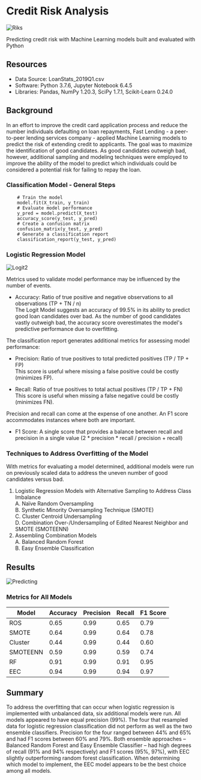 
# Credit Risk Analysis
![Riks](https://user-images.githubusercontent.com/30667001/163343687-c8d26e19-66d9-40da-9b66-735c59abda88.png)

Predicting credit risk with Machine Learning models built and evaluated with Python

## Resources
- Data Source: LoanStats_2019Q1.csv
- Software: Python 3.7.6, Jupyter Notebook 6.4.5 
- Libraries: Pandas, NumPy 1.20.3, SciPy 1.7.1, Scikit-Learn 0.24.0

## Background
In an effort to improve the credit card application process and reduce the number individuals defaulting on loan repayments, Fast Lending - a peer-to-peer lending services company - applied Machine Learning models to predict the risk of extending credit to applicants. The goal was to maximize the identification of good candidates. As good candidates outweigh bad, however, additional sampling and modeling techniques were employed to improve the ability of the model to predict which individuals could be considered a potential risk for failing to repay the loan.

### Classification Model - General Steps
        # Train the model
        model.fit(X_train, y_train)
        # Evaluate model performance
        y_pred = model.predict(X_test)
        accuracy_score(y_test, y_pred)
        # Create a confusion matrix
        confusion_matrix(y_test, y_pred)
        # Generate a classification report
        classification_report(y_test, y_pred)

### Logistic Regression Model
![Logit2](https://user-images.githubusercontent.com/30667001/162936618-9c49a89a-cb0e-48c1-a607-6786512d4c7c.png)

Metrics used to validate model performance may be influenced by the number of events.
* Accuracy: Ratio of true positive and negative observations to all observations (TP + TN / n) </br>
  The Logit Model suggests an accuracy of 99.5% in its ability to predict good loan candidates over bad. As the number of good candidates vastly outweigh bad, the accuracy score overestimates the model's predictive performance due to overfitting. </br>

The classification report generates additional metrics for assessing model performance:
* Precision: Ratio of true positives to total predicted positives (TP / TP + FP) </br>
  This score is useful where missing a false positive could be costly (minimizes FP).</br>
  
* Recall: Ratio of true positives to total actual positives (TP / TP + FN) </br>
  This score is useful when missing a false negative could be costly (minimizes FN).

Precision and recall can come at the expense of one another. An F1 score accommodates instances where both are important.
* F1 Score: A single score that provides a balance between recall and precision in a single value (2 * precision * recall / precision + recall)</br>

### Techniques to Address Overfitting of the Model
With metrics for evaluating a model determined, additional models were run on previously scaled data to address the uneven number of good candidates versus bad.
1. Logistic Regression Models with Alternative Sampling to Address Class Imbalance </br>
   A. Naïve Random Oversampling </br>
   B. Synthetic Minority Oversampling Technique (SMOTE) </br>
   C. Cluster Centroid Undersampling </br>
   D. Combination Over-/Undersampling of Edited Nearest Neighbor and SMOTE (SMOTEENN)
2. Assembling Combination Models </br>
   A. Balanced Random Forest </br>
   B. Easy Ensemble Classification

## Results
![Predicting](https://user-images.githubusercontent.com/30667001/162927741-2d63d54a-f549-44b1-8fd7-30dfe83a851c.png)

### Metrics for All Models
| Model    | Accuracy | Precision | Recall     | F1 Score |
|----------|----------|-----------|------------|----------|
| ROS      | 0.65     | 0.99      | 0.65       | 0.79     |
| SMOTE    | 0.64     | 0.99      | 0.64       | 0.78     |
| Cluster  | 0.44     | 0.99      | 0.44       | 0.60     |
| SMOTEENN | 0.59     | 0.99      | 0.59       | 0.74     |
| RF       | 0.91     | 0.99      | 0.91       | 0.95     |
| EEC      | 0.94     | 0.99      | 0.94       | 0.97     |

## Summary

To address the overfitting that can occur when logistic regression is implemented with unbalanced data, six additional models were run. All models appeared to have equal precision (99%). The four that resampled data for logistic regression classification did not perform as well as the two ensemble classifiers. Precision for the four ranged between 44% and 65% and had F1 scores between 60% and 79%. Both ensemble approaches – Balanced Random Forest and Easy Ensemble Classifier – had high degrees of recall (91% and 94% respectively) and F1 scores (95%, 97%), with EEC slightly outperforming random forest classification. When determining which model to implement, the EEC model appears to be the best choice among all models.
